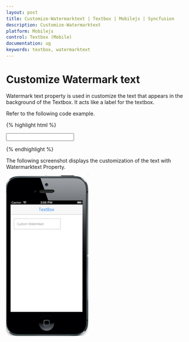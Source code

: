 ```yaml
---
layout: post
title: Customize-Watermarktext | Textbox | Mobilejs | Syncfusion
description: Customize-Watermarktext
platform: Mobilejs
control: Textbox (Mobile)
documentation: ug
keywords: textbox, watermarktext
---
```


# Customize Watermark text

Watermark text property is used in customize the text that appears in the background of the Textbox. It acts like a label for the textbox.

Refer to the following code example.



{% highlight html %}

<input id="textbox_sample" data-role="ejmtextbox" data-ej-watermarktext="Custom WaterMark"  data-ej-width="200">    

{% endhighlight %}



The following screenshot displays the customization of the text with Watermarktext Property.


![](Customize-Watermark-text-images/watermarktext-img1.png) 